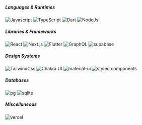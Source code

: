 <h5>Languages & Runtimes</h5>
<p>
  <img alt="Javascript" src="https://img.shields.io/badge/javascript-%23323330?style=flat-square&logo=javascript&logoColor=%23F7DF1E" />
  <img alt="TypeScript"
    src="https://img.shields.io/badge/-TypeScript-007ACC?style=flat-square&logo=typescript&logoColor=white" />
<img alt="Dart" src="https://img.shields.io/badge/dart-%230175C2.svg??style=flat-square&logo=dart&logoColor=white" />
<img alt="NodeJs" src="https://img.shields.io/badge/-Node.js-43853d?style=flat-square&logo=Node.js&logoColor=white" />
</p>

<h5>Libraries & Frameworks</h5>
<p>
  <img alt="React" src="https://img.shields.io/badge/-React-45b8d8?style=flat-square&logo=react&logoColor=white" />
  <img alt="Next.js" src="https://img.shields.io/badge/-Next.js-0070f3?style=flat-square&logo=nextjs&logoColor=white" />
  <img alt="Flutter" src="https://img.shields.io/badge/-Flutter-075b9a?style=flat-square&logo=Flutter&logoColor=white" />
  <img alt="GraphQL"
    src="https://img.shields.io/badge/-GraphQL-E10098?style=flat-square&logo=graphql&logoColor=white" />
  <img alt="supabase" src="https://img.shields.io/badge/Supabase-%20-green" />
</p>
<h5>Design Systems</h5>
<p>
  <img alt="TailwindCss" src="https://img.shields.io/badge/tailwindcss-0F172A?&logo=tailwindcss" />
  <img alt="Chakra UI" src="https://img.shields.io/badge/chakra-%234ED1C5?flat-square&logo=chakraui&logoColor=white" />
  <img alt="material-ui" src="https://img.shields.io/badge/-Material_UI-0081cb?style=flat-square&logo=material-ui&logoColor=white" />
  <img alt="styled components" src="https://img.shields.io/badge/styled--components-DB7093?style=flat-square&logo=styled-components&logoColor=white" />
</p>

<h5>Databases</h5>
<p>
  <img alt="pg" src="https://img.shields.io/badge/-PostgreSQL-4169e1?style=flat-square&logo=postgresql&logoColor=white" />
  <img alt="sqlite" src="https://img.shields.io/badge/-SQLite-003B57?style=flat-square&logo=sqlite&logoColor=white" />
</p>
<h5>Miscellaneous</h5>
<p>
  <img alt="vercel"
    src="https://img.shields.io/badge/-Vercel-000000?style=flat-square&logo=vercel&logoColor=white" />
</p>
